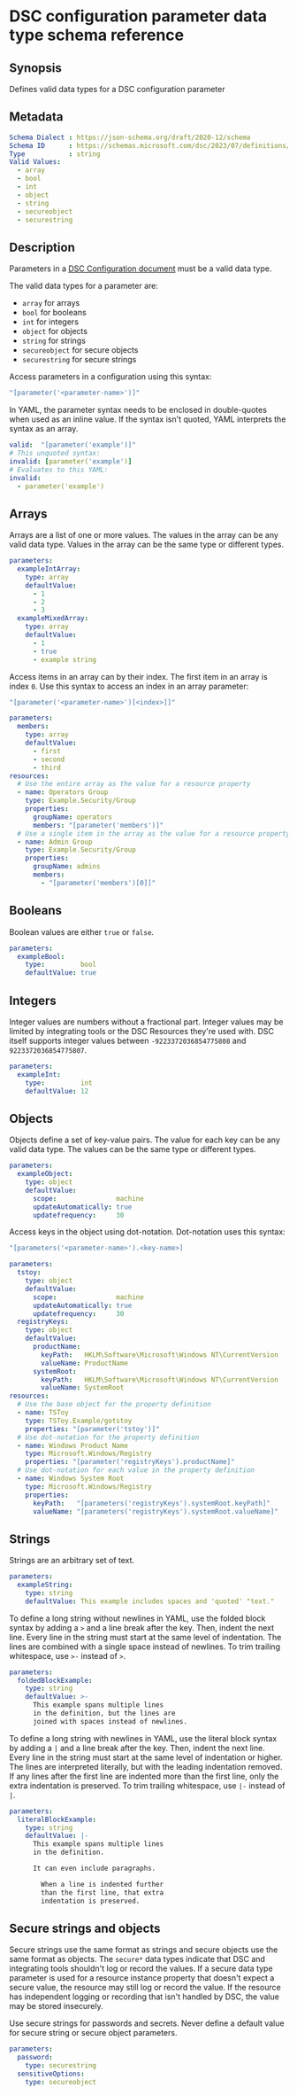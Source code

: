 # DSC configuration parameter data type schema reference

## Synopsis

Defines valid data types for a DSC configuration parameter

## Metadata

```yaml
Schema Dialect : https://json-schema.org/draft/2020-12/schema
Schema ID      : https://schemas.microsoft.com/dsc/2023/07/definitions/parameters/dataTypes.yaml
Type           : string
Valid Values:
  - array
  - bool
  - int
  - object
  - string
  - secureobject
  - securestring
```

## Description

Parameters in a [DSC Configuration document][01] must be a valid data type.

The valid data types for a parameter are:

- `array` for arrays
- `bool` for booleans
- `int` for integers
- `object` for objects
- `string` for strings
- `secureobject` for secure objects
- `securestring` for secure strings

Access parameters in a configuration using this syntax:

```yaml
"[parameter('<parameter-name>')]"
```

In YAML, the parameter syntax needs to be enclosed in double-quotes when used as an inline value.
If the syntax isn't quoted, YAML interprets the syntax as an array.

```yaml
valid:  "[parameter('example')]"
# This unquoted syntax:
invalid: [parameter('example')]
# Evaluates to this YAML:
invalid:
  - parameter('example')
```

## Arrays

Arrays are a list of one or more values. The values in the array can be any valid data type. Values
in the array can be the same type or different types.

```yaml
parameters:
  exampleIntArray:
    type: array
    defaultValue:
      - 1
      - 2
      - 3
  exampleMixedArray:
    type: array
    defaultValue:
      - 1
      - true
      - example string
```

Access items in an array can by their index. The first item in an array is index `0`. Use this
syntax to access an index in an array parameter:

```yaml
"[parameter('<parameter-name>')[<index>]]"
```

```yaml
parameters:
  members:
    type: array
    defaultValue:
      - first
      - second
      - third
resources:
  # Use the entire array as the value for a resource property
  - name: Operators Group
    type: Example.Security/Group
    properties:
      groupName: operators
      members: "[parameter('members')]"
  # Use a single item in the array as the value for a resource property
  - name: Admin Group
    type: Example.Security/Group
    properties:
      groupName: admins
      members:
        - "[parameter('members')[0]]"
```

## Booleans

Boolean values are either `true` or `false`.

```yaml
parameters:
  exampleBool:
    type:         bool
    defaultValue: true
```

## Integers

Integer values are numbers without a fractional part. Integer values may be limited by integrating
tools or the DSC Resources they're used with. DSC itself supports integer values between
`-9223372036854775808` and `9223372036854775807`.

```yaml
parameters:
  exampleInt:
    type:         int
    defaultValue: 12
```

## Objects

Objects define a set of key-value pairs. The value for each key can be any valid data type. The
values can be the same type or different types.

```yaml
parameters:
  exampleObject:
    type: object
    defaultValue:
      scope:               machine
      updateAutomatically: true
      updatefrequency:     30
```

Access keys in the object using dot-notation. Dot-notation uses this syntax:

```yaml
"[parameters('<parameter-name>').<key-name>]
```

```yaml
parameters:
  tstoy:
    type: object
    defaultValue:
      scope:               machine
      updateAutomatically: true
      updatefrequency:     30
  registryKeys:
    type: object
    defaultValue:
      productName:
        keyPath:   HKLM\Software\Microsoft\Windows NT\CurrentVersion
        valueName: ProductName
      systemRoot:
        keyPath:   HKLM\Software\Microsoft\Windows NT\CurrentVersion
        valueName: SystemRoot
resources:
  # Use the base object for the property definition
  - name: TSToy
    type: TSToy.Example/gotstoy
    properties: "[parameter('tstoy')]"
  # Use dot-notation for the property definition
  - name: Windows Product Name
    type: Microsoft.Windows/Registry
    properties: "[parameter('registryKeys').productName]"
  # Use dot-notation for each value in the property definition
  - name: Windows System Root
    type: Microsoft.Windows/Registry
    properties:
      keyPath:   "[parameters('registryKeys').systemRoot.keyPath]"
      valueName: "[parameters('registryKeys').systemRoot.valueName]"
```

## Strings

Strings are an arbitrary set of text.

```yaml
parameters:
  exampleString:
    type: string
    defaultValue: This example includes spaces and 'quoted' "text."
```

To define a long string without newlines in YAML, use the folded block syntax by adding a `>` and a
line break after the key. Then, indent the next line. Every line in the string must start at the
same level of indentation. The lines are combined with a single space instead of newlines. To trim
trailing whitespace, use `>-` instead of `>`.

```yaml
parameters:
  foldedBlockExample:
    type: string
    defaultValue: >-
      This example spans multiple lines
      in the definition, but the lines are
      joined with spaces instead of newlines.
```

To define a long string with newlines in YAML, use the literal block syntax by adding a `|` and a
line break after the key. Then, indent the next line. Every line in the string must start at the
same level of indentation or higher. The lines are interpreted literally, but with the leading
indentation removed. If any lines after the first line are indented more than the first line, only
the extra indentation is preserved. To trim trailing whitespace, use `|-` instead of `|`.

```yaml
parameters:
  literalBlockExample:
    type: string
    defaultValue: |-
      This example spans multiple lines
      in the definition.

      It can even include paragraphs.

        When a line is indented further
        than the first line, that extra
        indentation is preserved.
```

## Secure strings and objects

Secure strings use the same format as strings and secure objects use the same format as objects.
The `secure*` data types indicate that DSC and integrating tools shouldn't log or record the
values. If a secure data type parameter is used for a resource instance property that doesn't
expect a secure value, the resource may still log or record the value. If the resource has
independent logging or recording that isn't handled by DSC, the value may be stored insecurely.

Use secure strings for passwords and secrets. Never define a default value for secure string or
secure object parameters.

```yaml
parameters:
  password:
    type: securestring
  sensitiveOptions:
    type: secureobject
```

[01]: ../../config/document.md
